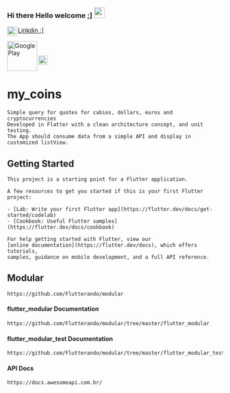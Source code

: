 ### Hi there Hello welcome ;]  <img src="https://media.giphy.com/media/hvRJCLFzcasrR4ia7z/giphy.gif" width="25px">


<a href="https://www.linkedin.com/in/marcos-fabiano-correia-rangel/">
  <img align="left" alt="Marcos Rangel' LinkedIN" width="22px" src="https://raw.githubusercontent.com/peterthehan/peterthehan/master/assets/linkedin.svg" /> Linkdin ;]</a> 
<br><br>

<a href="https://play.google.com/store/apps/details?id=br.com.rangeldev.my_coins">
  <img align="left" alt="Google Play" width="70px" src="https://raw.githubusercontent.com/peterthehan/peterthehan/master/assets/googleplay.svg" /></a> 
<br><br>
  
<a href="https://www.youtube.com/watch?v=PqIcWPnEfyE">
  <img align="left" alt="You Tube" width="22px" src="https://raw.githubusercontent.com/peterthehan/peterthehan/master/assets/youtube.svg" /></a> 
<br><br>
  

# my_coins

	Simple query for quotes for cabios, dollars, euros and cryptocurrencies
	Developed in Flatter with a clean architecture concept, and unit testing.
	The App should consume data from a simple API and display in customized listView. 

## Getting Started

	This project is a starting point for a Flutter application.

	A few resources to get you started if this is your first Flutter project:

	- [Lab: Write your first Flutter app](https://flutter.dev/docs/get-started/codelab)
	- [Cookbook: Useful Flutter samples](https://flutter.dev/docs/cookbook)

	For help getting started with Flutter, view our
	[online documentation](https://flutter.dev/docs), which offers tutorials,
	samples, guidance on mobile development, and a full API reference.

## Modular 

	https://github.com/Flutterando/modular

#### flutter_modular Documentation
	
	https://github.com/Flutterando/modular/tree/master/flutter_modular

#### flutter_modular_test Documentation
	
	https://github.com/Flutterando/modular/tree/master/flutter_modular_test
	
#### API Docs

	https://docs.awesomeapi.com.br/	


